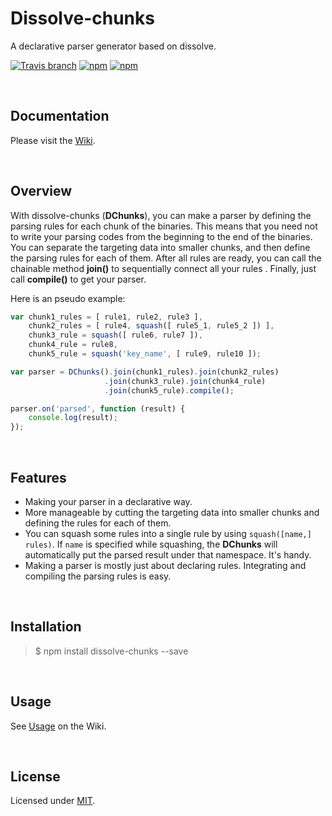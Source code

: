 # Dissolve-chunks
A declarative parser generator based on dissolve.  

[![Travis branch](https://img.shields.io/travis/simenkid/dissolve-chunks/master.svg?maxAge=2592000)](https://travis-ci.org/simenkid/dissolve-chunks)
[![npm](https://img.shields.io/npm/v/dissolve-chunks.svg?maxAge=2592000)](https://www.npmjs.com/package/dissolve-chunks)
[![npm](https://img.shields.io/npm/l/dissolve-chunks.svg?maxAge=2592000)](https://www.npmjs.com/package/dissolve-chunks)

<br />
  
## Documentation  

Please visit the [Wiki](https://github.com/simenkid/dissolve-chunks/wiki).

<br />

## Overview  

With dissolve-chunks (**DChunks**), you can make a parser by defining the parsing rules for each chunk of the binaries. This means that you need not to write your parsing codes from the beginning to the end of the binaries. You can separate the targeting data into smaller chunks, and then define the parsing rules for each of them. After all rules are ready, you can call the chainable method **join()** to sequentially connect all your rules . Finally, just call **compile()** to get your parser.  

Here is an pseudo example:  

```javascript
var chunk1_rules = [ rule1, rule2, rule3 ],
    chunk2_rules = [ rule4, squash([ rule5_1, rule5_2 ]) ],
    chunk3_rule = squash([ rule6, rule7 ]),
    chunk4_rule = rule8,
    chunk5_rule = squash('key_name', [ rule9, rule10 ]);

var parser = DChunks().join(chunk1_rules).join(chunk2_rules)
                     .join(chunk3_rule).join(chunk4_rule)
                     .join(chunk5_rule).compile();

parser.on('parsed', function (result) {
    console.log(result);
});
```
  
<br />

## Features  

* Making your parser in a declarative way.  
* More manageable by cutting the targeting data into smaller chunks and defining the rules for each of them.  
* You can squash some rules into a single rule by using `squash([name,] rules)`. If `name` is specified while squashing, the **DChunks** will automatically put the parsed result under that namespace. It's handy.  
* Making a parser is mostly just about declaring rules. Integrating and compiling the parsing rules is easy.  

<br />

## Installation  

> $ npm install dissolve-chunks --save  
  
<br />

## Usage  

See [Usage](https://github.com/simenkid/dissolve-chunks/wiki#Usage) on the Wiki.  

<br />

## License  

Licensed under [MIT](https://github.com/simenkid/dissolve-chunks/blob/master/LICENSE).
